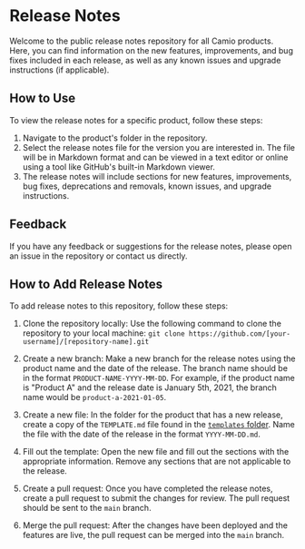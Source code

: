 # Release Notes

Welcome to the public release notes repository for all Camio products. Here, you can find information on the new features, improvements, and bug fixes included in each release, as well as any known issues and upgrade instructions (if applicable).

## How to Use

To view the release notes for a specific product, follow these steps:

1. Navigate to the product's folder in the repository.
2. Select the release notes file for the version you are interested in. The file will be in Markdown format and can be viewed in a text editor or online using a tool like GitHub's built-in Markdown viewer.
3. The release notes will include sections for new features, improvements, bug fixes, deprecations and removals, known issues, and upgrade instructions.

## Feedback

If you have any feedback or suggestions for the release notes, please open an issue in the repository or contact us directly.

## How to Add Release Notes

To add release notes to this repository, follow these steps:

1. Clone the repository locally: Use the following command to clone the repository to your local machine: `git clone https://github.com/[your-username]/[repository-name].git`

2. Create a new branch: Make a new branch for the release notes using the product name and the date of the release. The branch name should be in the format `PRODUCT-NAME-YYYY-MM-DD`. For example, if the product name is "Product A" and the release date is January 5th, 2021, the branch name would be `product-a-2021-01-05`.

3. Create a new file: In the folder for the product that has a new release, create a copy of the `TEMPLATE.md` file found in the [`templates` folder](templates/TEMPLATE.md). Name the file with the date of the release in the format `YYYY-MM-DD.md`.

4. Fill out the template: Open the new file and fill out the sections with the appropriate information. Remove any sections that are not applicable to the release.

5. Create a pull request: Once you have completed the release notes, create a pull request to submit the changes for review. The pull request should be sent to the `main` branch.

6. Merge the pull request: After the changes have been deployed and the features are live, the pull request can be merged into the `main` branch.
